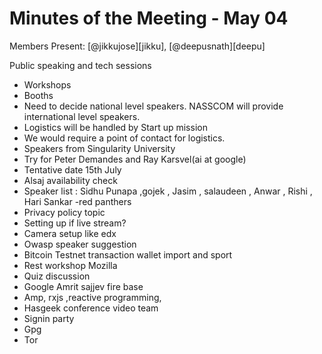 # Minutes of the Meeting - May 04

Members Present: [@jikkujose][jikku], [@deepusnath][deepu]

Public speaking and tech sessions
- Workshops
- Booths 
- Need to decide national level speakers. NASSCOM will provide international level speakers. 
- Logistics will be handled by Start up mission
- We would require a point of contact for logistics. 
- Speakers from Singularity University
- Try for Peter Demandes and Ray Karsvel(ai at google)
- Tentative date 15th July
- Alsaj availability check
- Speaker list : Sidhu Punapa ,gojek , Jasim , salaudeen , Anwar , Rishi , Hari Sankar -red panthers
- Privacy policy topic 
- Setting up if live stream?
- Camera setup like edx
- Owasp speaker suggestion
- Bitcoin Testnet transaction wallet import and  sport
- Rest workshop Mozilla
- Quiz discussion
- Google Amrit sajjev fire base
- Amp, rxjs ,reactive programming, 
- Hasgeek conference video team
- Signin party 
- Gpg
- Tor

